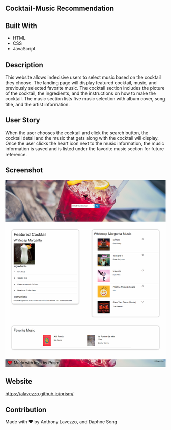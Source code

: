 ## Cocktail-Music Recommendation

## Built With
* HTML
* CSS
* JavaScript

## Description
This website allows indecisive users to select music based on the cocktail they choose. The landing page will display featured cocktail, music, and previously selected favorite music. The cocktail section includes the picture of the cocktail, the ingredients, and the instructions on how to make the cocktail. The music section lists five music selection with album cover, song title, and the artist information. 

## User Story
When the user chooses the cocktail and click the search button, the cocktail detail and the music that gets along with the cocktail will display. Once the user clicks the heart icon next to the music information, the music information is saved and is listed under the favorite music section for future reference.

## Screenshot
![screenshot of the page](./assets/images/page-capture.png?raw=true "Screenshot")

## Website
https://alavezzo.github.io/prism/

## Contribution
Made with ❤️ by Anthony Lavezzo, and Daphne Song
